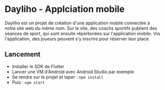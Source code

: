 # Dayliho - Applciation mobile

Dayliho est un projet de création d'une application mobile connectée à notre site web du même nom.
Sur le site, des coachs sportifs publient des séances de sport, qui sont ensuite répertoriées sur l'application mobile. Via l'application, des joueurs peuvent s'y inscrire pour réserver leur place.

## Lancement

- Installer le SDK de Flutter
- Lancer une VM d'Android avec Android Studio par exemple
- Se rendre sur le projet et taper : `npm install`
- Puis : `npm start`

